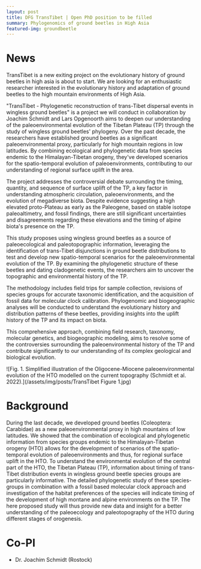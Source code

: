 ```yaml
---
layout: post
title: DFG TransTibet | Open PhD position to be filled
summary: Phylogenomics of ground beetles in High Asia
featured-img: groundbeetle
---
```

# News
TransTibet is a new exiting project on the evolutionary history of ground beetles in high asia is about to start. We are looking for an enthusiastic researcher interested in the evolutionary history and adaptation of ground beetles to the high mountain environments of High Asia.

"TransTibet - Phylogenetic reconstruction of trans-Tibet dispersal events in wingless ground beetles" is a project we will conduct in collaboration by Joachim Schmidt and Lars Opgenoorth aims to deepen our understanding of the paleoenvironmental evolution of the Tibetan Plateau (TP) through the study of wingless ground beetles' phylogeny. Over the past decade, the researchers have established ground beetles as a significant paleoenvironmental proxy, particularly for high mountain regions in low latitudes. By combining ecological and phylogenetic data from species endemic to the Himalayan-Tibetan orogeny, they've developed scenarios for the spatio-temporal evolution of paleoenvironments, contributing to our understanding of regional surface uplift in the area.

The project addresses the controversial debate surrounding the timing, quantity, and sequence of surface uplift of the TP, a key factor in understanding atmospheric circulation, paleoenvironments, and the evolution of megadiverse biota. Despite evidence suggesting a high elevated proto-Plateau as early as the Paleogene, based on stable isotope paleoaltimetry, and fossil findings, there are still significant uncertainties and disagreements regarding these elevations and the timing of alpine biota's presence on the TP.

This study proposes using wingless ground beetles as a source of paleoecological and paleotopographic information, leveraging the identification of trans-Tibet disjunctions in ground beetle distributions to test and develop new spatio-temporal scenarios for the paleoenvironmental evolution of the TP. By examining the phylogenetic structure of these beetles and dating cladogenetic events, the researchers aim to uncover the topographic and environmental history of the TP.

The methodology includes field trips for sample collection, revisions of species groups for accurate taxonomic identification, and the acquisition of fossil data for molecular clock calibration. Phylogenomic and biogeographic analyses will be conducted to understand the evolutionary history and distribution patterns of these beetles, providing insights into the uplift history of the TP and its impact on biota.

This comprehensive approach, combining field research, taxonomy, molecular genetics, and biogeographic modeling, aims to resolve some of the controversies surrounding the paleoenvironmental history of the TP and contribute significantly to our understanding of its complex geological and biological evolution.

![Fig. 1. Simplified illustration of the Oligocene-Miocene paleoenvironmental evolution of the HTO modelled on
the current topography (Schmidt et al. 2022).](/assets/img/posts/TransTibet Figure 1.jpg)


# Background
During the last decade, we developed ground beetles (Coleoptera: Carabidae) as a new paleoenvironmental proxy in high mountains of low latitudes. We showed that the combination of ecological and phylogenetic information from species groups endemic to the Himalayan-Tibetan orogeny (HTO) allows for the development of scenarios of the spatio-temporal evolution of paleoenvironments and thus, for regional surface uplift in the HTO. To understand the environmental evolution of the central part of the HTO, the Tibetan Plateau (TP), information about timing of trans-Tibet distribution events in wingless ground beetle species groups are particularly informative. The detailed phylogenetic study of these species-groups in combination with a fossil based molecular clock approach and investigation of the habitat preferences of the species will indicate timing of the development of high montane and alpine environments on the TP. The here proposed study will thus provide new data and insight for a better understanding of the paleoecology and paleotopography of the HTO during different stages of orogenesis. 

# Co-PI
* Dr. Joachim Schmidt (Rostock)
